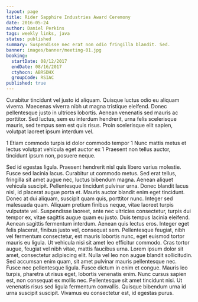 ```yaml
---
layout: page
title: Rider Sapphire Industries Award Ceremony
date: 2016-05-24
author: Daniel Perkins
tags: weekly links, java
status: published
summary: Suspendisse nec erat non odio fringilla blandit. Sed.
banner: images/banner/meeting-01.jpg
booking:
  startDate: 08/12/2017
  endDate: 08/16/2017
  ctyhocn: ABRSDHX
  groupCode: RSIAC
published: true
---
```

Curabitur tincidunt vel justo id aliquam. Quisque luctus odio eu aliquam viverra. Maecenas viverra nibh ut magna tristique eleifend. Donec pellentesque justo in ultrices lobortis. Aenean venenatis sed mauris ac porttitor. Sed luctus, sem eu interdum hendrerit, urna felis scelerisque mauris, sed tempus sem est quis risus. Proin scelerisque elit sapien, volutpat laoreet ipsum interdum vel.

1 Etiam commodo turpis id dolor commodo tempor
1 Nunc mattis metus et lectus volutpat vehicula eget auctor ex
1 Praesent non tellus auctor, tincidunt ipsum non, posuere neque.

Sed id egestas ligula. Praesent hendrerit nisl quis libero varius molestie. Fusce sed lacinia lacus. Curabitur ut commodo metus. Sed erat tellus, fringilla sit amet augue nec, luctus bibendum magna. Aenean aliquet vehicula suscipit. Pellentesque tincidunt pulvinar urna. Donec blandit lacus nisl, id placerat augue porta et. Mauris auctor blandit enim eget tincidunt. Donec at dui aliquam, suscipit quam quis, porttitor nunc. Integer sed malesuada quam. Aliquam pretium finibus neque, vitae laoreet turpis vulputate vel. Suspendisse laoreet, ante nec ultricies consectetur, turpis dui tempor ex, vitae sagittis augue quam eu justo. Duis tempus lacinia eleifend. Aenean sagittis fermentum interdum.
Aenean quis lectus eros. Integer eget felis placerat, finibus justo vel, consequat sem. Pellentesque feugiat, nibh vel fermentum consectetur, est mauris lobortis nunc, eget euismod tortor mauris eu ligula. Ut vehicula nisi sit amet leo efficitur commodo. Cras tortor augue, feugiat vel nibh vitae, mattis faucibus urna. Lorem ipsum dolor sit amet, consectetur adipiscing elit. Nulla vel leo non augue blandit sollicitudin. Sed accumsan enim quam, sit amet pulvinar mauris pellentesque nec. Fusce nec pellentesque ligula. Fusce dictum in enim et congue. Mauris leo turpis, pharetra ut risus eget, lobortis venenatis enim. Nunc cursus sapien est, non consequat ex mollis nec. Pellentesque sit amet tincidunt nisi. Ut venenatis risus sed ligula fermentum convallis. Quisque bibendum urna id urna suscipit suscipit. Vivamus eu consectetur est, id egestas purus.
